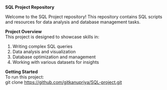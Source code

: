 **SQL Project Repository** <br>

Welcome to the SQL Project repository! This repository contains SQL scripts and resources for data analysis and database management tasks.<br>

**Project Overview**<br>
This project is designed to showcase skills in:<br>

1. Writing complex SQL queries<br>
2. Data analysis and visualization<br>
3. Database optimization and management<br>
4. Working with various datasets for insights<br>

**Getting Started**<br>
To run this project:<br>
git clone https://github.com/gitkanupriya/SQL-project.git<br>
```<br>
